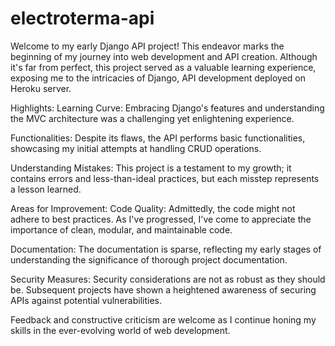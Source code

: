 # electroterma-api
Welcome to my early Django API project! This endeavor marks the beginning of my journey into web development and API creation. Although it's far from perfect, this project served as a valuable learning experience, exposing me to the intricacies of Django, API development deployed on Heroku server.

Highlights:
Learning Curve: Embracing Django's features and understanding the MVC architecture was a challenging yet enlightening experience.

Functionalities: Despite its flaws, the API performs basic functionalities, showcasing my initial attempts at handling CRUD operations.

Understanding Mistakes: This project is a testament to my growth; it contains errors and less-than-ideal practices, but each misstep represents a lesson learned.

Areas for Improvement:
Code Quality: Admittedly, the code might not adhere to best practices. As I've progressed, I've come to appreciate the importance of clean, modular, and maintainable code.

Documentation: The documentation is sparse, reflecting my early stages of understanding the significance of thorough project documentation.

Security Measures: Security considerations are not as robust as they should be. Subsequent projects have shown a heightened awareness of securing APIs against potential vulnerabilities.

Feedback and constructive criticism are welcome as I continue honing my skills in the ever-evolving world of web development.
